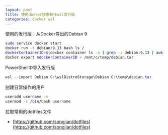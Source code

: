 ```yaml
---
layout: post
title: 使用docker镜像制作wsl发行版
categories: docker wsl
---
```

使用的发行版：从Docker导出的Debian 9

```bash
sudo service docker start
docker run -t debian:9.13 bash ls /
dockerContainerID=$(docker container ls -a | grep -i debian:9.13 | awk '{print $1}')
docker export $dockerContainerID > /mnt/c/temp/debian.tar
```

PowerShell中导入发行版
```PowerShell
wsl --import Debian C:\wslDistroStorage\Debian C:\temp\debian.tar
```

创建日常操作的用户
```bash
useradd username -m
usermod -s /bin/bash username
```

拉取常用的dotfiles文件
* [https://github.com/songjian/dotfiles](https://github.com/songjian/dotfiles)
